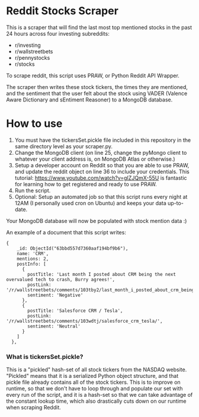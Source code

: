# Reddit Stocks Scraper

This is a scraper that will find the last most top mentioned stocks in the past 24 hours across four investing subreddits:

- r/investing
- r/wallstreetbets
- r/pennystocks
- r/stocks

To scrape reddit, this script uses PRAW, or Python Reddit API Wrapper.

The scraper then writes these stock tickers, the times they are mentioned, and the sentiment that the user felt about the stock using VADER (Valence Aware Dictionary and sEntiment Reasoner) to a MongoDB database.

# How to use
1. You must have the tickersSet.pickle file included in this repository in the same directory level as your scraper.py.
2. Change the MongoDB client (on line 25, change the pyMongo client to whatever your client address is, on MongoDB Atlas or otherwise.)
3. Setup a developer account on Reddit so that you are able to use PRAW, and update the reddit object on line 36 to include your credentials. This tutorial: https://www.youtube.com/watch?v=gIZJQmX-55U is fantastic for learning how to get registered and ready to use PRAW.
4. Run the script.
5. Optional: Setup an automated job so that this script runs every night at 12AM (I personally used cron on Ubuntu) and keeps your data up-to-date. 

Your MongoDB database will now be populated with stock mention data :)

An example of a document that this script writes:

```
{
    _id: ObjectId("63bbd557d7360aaf194bf9b6"),
    name: 'CRM',
    mentions: 2,
    postInfo: [
      {
        postTitle: 'Last month I posted about CRM being the next overvalued tech to crash, Burry agrees!',
        postLink: '/r/wallstreetbets/comments/103tby2/last_month_i_posted_about_crm_being_the_next/',
        sentiment: 'Negative'
      },
      {
        postTitle: 'Salesforce CRM / Tesla',
        postLink: '/r/wallstreetbets/comments/103wdtj/salesforce_crm_tesla/',
        sentiment: 'Neutral'
      }
    ]
  },
```
### What is tickersSet.pickle?
This is a "pickled" hash-set of all stock tickers from the NASDAQ website. "Pickled" means that it is a serialized Python object structure, and that pickle file already contains all of the stock tickers. This is to improve on runtime, so that we don't have to loop through and populate our set with every run of the script, and it is a hash-set so that we can take advantage of the constant lookup time, which also drastically cuts down on our runtime when scraping Reddit.
